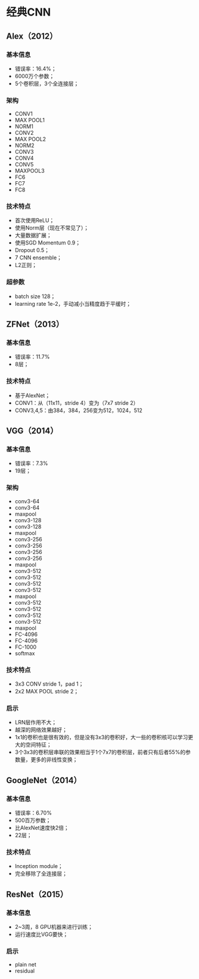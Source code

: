 # 经典CNN

## Alex（2012）

### 基本信息

- 错误率：16.4%；
- 6000万个参数；
- 5个卷积层，3个全连接层；

### 架构

- CONV1
- MAX POOL1
- NORM1
- CONV2
- MAX POOL2
- NORM2
- CONV3
- CONV4
- CONV5
- MAXPOOL3
- FC6
- FC7
- FC8

### 技术特点

- 首次使用ReLU；
- 使用Norm层（现在不常见了）；
- 大量数据扩展；
- 使用SGD Momentum 0.9；
- Dropout 0.5；
- 7 CNN ensemble；
- L2正则；

### 超参数

- batch size 128；
- learning rate 1e-2，手动减小当精度趋于平缓时；

## ZFNet（2013）

### 基本信息

- 错误率：11.7%
- 8层；

### 技术特点

- 基于AlexNet；
- CONV1：从（11x11，stride 4）变为（7x7 stride 2）
- CONV3,4,5：由384，384，256变为512，1024，512

## VGG（2014）

### 基本信息

- 错误率：7.3%
- 19层；


### 架构

- conv3-64
- conv3-64
- maxpool
- conv3-128
- conv3-128
- maxpool
- conv3-256
- conv3-256
- conv3-256
- conv3-256
- maxpool
- conv3-512
- conv3-512
- conv3-512
- conv3-512
- maxpool
- conv3-512
- conv3-512
- conv3-512
- conv3-512
- maxpool
- FC-4096
- FC-4096
- FC-1000
- softmax

### 技术特点

- 3x3 CONV stride 1，pad 1；
- 2x2 MAX POOL stride 2；

### 启示

- LRN层作用不大；
- 越深的网络效果越好；
- 1x1的卷积也是很有效的，但是没有3x3的卷积好，大一些的卷积核可以学习更大的空间特征；
- 3个3x3的卷积层串联的效果相当于1个7x7的卷积层，前者只有后者55%的参数量，更多的非线性变换；

## GoogleNet（2014）

### 基本信息

- 错误率：6.70%
- 500百万参数；
- 比AlexNet速度快2倍；
- 22层；

### 技术特点

- Inception module；
- 完全移除了全连接层；

## ResNet（2015）

### 基本信息

- 2~3周，8 GPU机器来进行训练；
- 运行速度比VGG要快；

### 启示

- plain net
- residual
